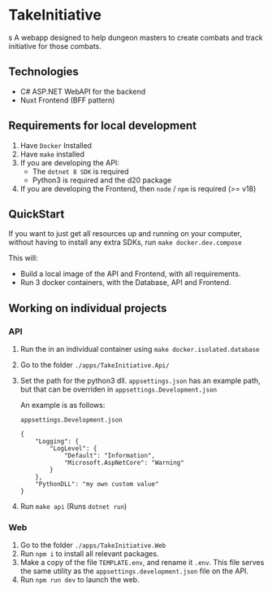 # TakeInitiative
s
A webapp designed to help dungeon masters to create combats and track initiative for those combats.


## Technologies

- C# ASP.NET WebAPI for the backend
- Nuxt Frontend (BFF pattern)

## Requirements for local development

1. Have `Docker` Installed
2. Have `make` installed
3. If you are developing the API:
    - The `dotnet 8 SDK` is required
    - Python3 is required and the d20 package
4. If you are developing the Frontend, then `node` / `npm` is required (>= v18)

## QuickStart

If you want to just get all resources up and running on your computer, without having to install any extra SDKs, run `make docker.dev.compose`

This will:
- Build a local image of the API and Frontend, with all requirements.
- Run 3 docker containers, with the Database, API and Frontend.

## Working on individual projects
### API
1. Run the in an individual container using `make docker.isolated.database`
2. Go to the folder `./apps/TakeInitiative.Api/`
3. Set the path for the python3 dll. `appsettings.json` has an example path, but that can be overriden in `appsettings.Development.json`

    An example is as follows:

    `appsettings.Development.json`

    ```
    {
        "Logging": {
            "LogLevel": {
                "Default": "Information",
                "Microsoft.AspNetCore": "Warning"
            }
        },
        "PythonDLL": "my own custom value"
    }
    ```

3. Run `make api` (Runs `dotnet run`)

### Web
1. Go to the folder `./apps/TakeInitiative.Web`
2. Run `npm i` to install all relevant packages.
3. Make a copy of the file `TEMPLATE.env`, and rename it `.env`. This file serves the same utility as the `appsettings.development.json` file on the API.
4. Run `npm run dev` to launch the web.

